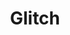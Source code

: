 ---
published: true
title: Glitch
collection: ailleurs
release_date: '2014-10-15 00:00:00'
image: null
number: '70'
slug: ailleurs-70
taxonomy:
    dj: Bitcrusher
    artist: [Ametsub, Beytah, C_C, Clip, 'Computer Truck', 'Eat Rabbit', Emptyset, 'Gangpol und Mit', Goto80, Hosmoz, Morusque, Motif_r, R-Mit, 'Ryoji Ikeda', 'Speak´n Spell', 'Venetian Snares']
playlists:
    - { title: null, tracks: [{ timecode: '00:00:00', artists: ['Speak´n Spell'], title: 'Ouie dire' }, { timecode: '00:00:07', artists: [Clip], title: Shum }, { timecode: '00:03:23', artists: [R-Mit], title: 'Speaker Man' }, { timecode: '00:08:09', artists: ['Venetian Snares'], title: Pwntendo }, { timecode: '00:12:25', artists: [Goto80], title: Flaff }, { timecode: '00:16:08', artists: [Emptyset], title: Fragment }, { timecode: '00:00:00', artists: [C_C], title: 'To S_3' }, { timecode: '00:22:10', artists: ['Ryoji Ikeda'], title: Data.Superhelix }, { timecode: '00:24:38', artists: [Hosmoz], title: Vulva }, { timecode: '00:29:15', artists: [Ametsub], title: 'Off-road 264' }, { timecode: '00:32:26', artists: ['Gangpol und Mit'], title: 'Exploration raisonnée du verger' }, { timecode: '00:37:57', artists: ['Eat Rabbit'], title: 'Breaking hearts girls' }, { timecode: '00:40:09', artists: [Beytah], title: 'Screw Base' }, { timecode: '00:44:19', artists: [Morusque], title: 'Bouchons systématiques' }, { timecode: '00:45:48', artists: [Motif_r], title: 'PSEM 1' }, { timecode: '00:51:18', artists: ['Computer Truck'], title: 'Final Outro - I See Zombiezzz Dark Side & Parallel Dimension' }, { timecode: '00:58:23', artists: ['Speak´n Spell'], title: 'Ouie dire' }] }
presentation: ''

---